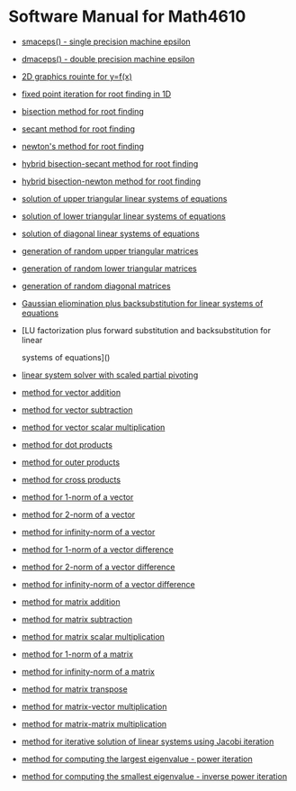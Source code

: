 # Software Manual for Math4610

-  [smaceps() - single precision machine epsilon](/softwareManual/smaceps)

-  [dmaceps() - double precision machine epsilon](/softwareManual/dmaceps)

-  [2D graphics rouinte for y=f(x)]()

-  [fixed point iteration for root finding in 1D]()

-  [bisection method for root finding]()

-  [secant method for root finding]()

-  [newton's method for root finding]()

-  [hybrid bisection-secant method for root finding]()

-  [hybrid bisection-newton method for root finding]()

-  [solution of upper triangular linear systems of equations]()

-  [solution of lower triangular linear systems of equations]()

-  [solution of diagonal linear systems of equations]()

-  [generation of random upper triangular matrices]()

-  [generation of random lower triangular matrices]()

-  [generation of random diagonal matrices]()

-  [Gaussian eliomination plus backsubstitution for linear systems of equations]()

-  [LU factorization plus forward substitution and backsubstitution for linear

   systems of equations]()

-  [linear system solver with scaled partial pivoting]()

-  [method for vector addition]()

-  [method for vector subtraction]()

-  [method for vector scalar multiplication]()

-  [method for dot products]()

-  [method for outer products]()

-  [method for cross products]()

-  [method for 1-norm of a vector]()

-  [method for 2-norm of a vector]()

-  [method for infinity-norm of a vector]()

-  [method for 1-norm of a vector difference]()

-  [method for 2-norm of a vector difference]()

-  [method for infinity-norm of a vector difference]()

-  [method for matrix addition]()

-  [method for matrix subtraction]()

-  [method for matrix scalar multiplication]()

-  [method for 1-norm of a matrix]()

-  [method for infinity-norm of a matrix]()

-  [method for matrix transpose]()

-  [method for matrix-vector multiplication]()

-  [method for matrix-matrix multiplication]()

-  [method for iterative solution of linear systems using Jacobi iteration]()

-  [method for computing the largest eigenvalue - power iteration]()

-  [method for computing the smallest eigenvalue - inverse power iteration]()
